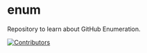 # enum
Repository to learn about GitHub Enumeration.



















































































































































































































































































[![Contributors](https://img.shields.io/badge/Contributors-3-brightgreen)](https://github.com/EurydiceCorp/enum/graphs/contributors)
